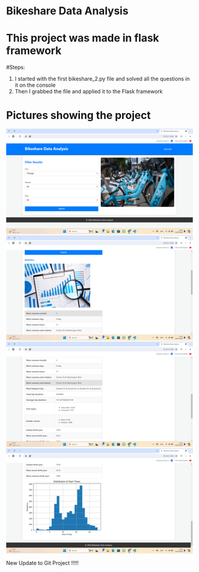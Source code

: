 # Bikeshare Data Analysis
# This project was made in flask framework

#Steps:
1. I started with the first bikeshare_2.py file and solved all the questions in it on the console
2. Then I grabbed the file and applied it to the Flask framework

# Pictures showing the project
![image1](image/Screenshot%202024-07-12%20235441.png)
![image2](image/Screenshot%202024-07-12%20235536.png)
![image2](image/Screenshot%202024-07-12%20235551.png)
![image2](image/Screenshot%202024-07-12%20235601.png)


New Update to Git Project !!!!!


